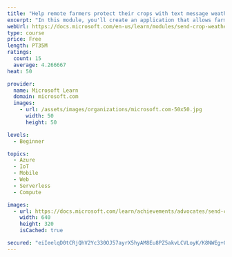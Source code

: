 ```yaml
---
title: "Help remote farmers protect their crops with text message weather alerts using Azure Functions"
excerpt: "In this module, you'll create an application that allows farmers to use text messaging to set up temperature alerts. These alerts can help farmers know when to plant, when to water, or when to protect their crops."
webUrl: https://docs.microsoft.com/en-us/learn/modules/send-crop-weather-alerts/
type: course
price: Free
length: PT35M
ratings:
  count: 15
  average: 4.266667
heat: 50

provider:
  name: Microsoft Learn
  domain: microsoft.com
  images:
    - url: /assets/images/organizations/microsoft.com-50x50.jpg
      width: 50
      height: 50

levels:
  - Beginner

topics:
  - Azure
  - IoT
  - Mobile
  - Web
  - Serverless
  - Compute

images:
  - url: https://docs.microsoft.com/learn/achievements/advocates/send-crop-weather-alerts-social.png
    width: 640
    height: 320
    isCached: true

secured: "eiIeelqD0tCRjQhV2Yc330OJ57ayrX5hyAM8Eu8PZ5akvLCVLoyK/K8NWEg+O07+sOnF9YrN2Cj1s7Pq3jEdlJVAU07Re5OP6+fhmSgd6M/MV/RdjlK0iwgizf/P1PAoTfuvRkRbXogUufKjrfVI4JwxMwa7bnnAXvL8hiyLdKFUCk5zRnGJ8i4KiSSDqQWenIfhDhRh0+FF+Q4GUmhXfXsX3HjpryZdygafybfDwbwLl53o00LuXdOCWUAFU9gLyBd+TgVWmuc/Z4RLyc/G7O2UddBdCC8uVeE9cScIf94+B6XrKVk21/Jx0FzMPW/vKqUyOCtucAbqZ6+Dt/1aY9Bhf7o+zs7qIaLZSgninBpKu8bef/mNSLWRDcDnT1S5YpsY+WbfKU3pSncHDhFAEnH/fHgmoTNCn5h7nS66ZAU=;w9HmGxW1+AAK4oC0wq4j7w=="
---
```


